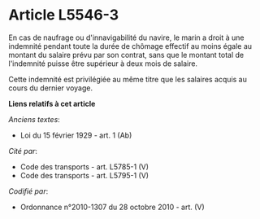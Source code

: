 # Article L5546-3

En cas de naufrage ou d'innavigabilité du navire, le marin a droit à une indemnité pendant toute la durée de chômage effectif
au moins égale au montant du salaire prévu par son contrat, sans que le montant total de l'indemnité puisse être supérieur à
deux mois de salaire.

Cette indemnité est privilégiée au même titre que les salaires acquis au cours du dernier voyage.

**Liens relatifs à cet article**

_Anciens textes_:

  - Loi du 15 février 1929 - art. 1 (Ab)

_Cité par_:

  - Code des transports - art. L5785-1 (V)
  - Code des transports - art. L5795-1 (V)

_Codifié par_:

  - Ordonnance n°2010-1307 du 28 octobre 2010 - art. (V)
